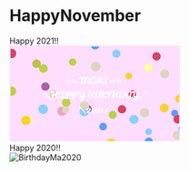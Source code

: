 # HappyNovember
Happy 2021!!<br>
[![2021MaCard](/img/card211111.jpg)](luckyearth.github.io/happynovember/)<br>
Happy 2020!!<br>
![BirthdayMa2020](https://user-images.githubusercontent.com/92205362/141181090-25dfe545-13c5-4579-8cc2-c2dd5df2d696.gif)
